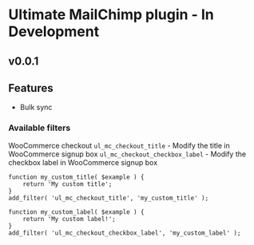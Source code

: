 # Ultimate MailChimp plugin - In Development
## v0.0.1

## Features

- Bulk sync


### Available filters

WooCommerce checkout
`ul_mc_checkout_title` - Modify the title in WooCommerce signup box
`ul_mc_checkout_checkbox_label` - Modify the checkbox label in WooCommerce signup box

```
function my_custom_title( $example ) {
    return 'My custom title';
}
add_filter( 'ul_mc_checkout_title', 'my_custom_title' );
```

```
function my_custom_label( $example ) {
    return 'My custom label!';
}
add_filter( 'ul_mc_checkout_checkbox_label', 'my_custom_label' );

```
